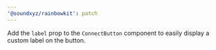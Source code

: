 ```yaml
---
'@soundxyz/rainbowkit': patch
---
```


Add the `label` prop to the `ConnectButton` component to easily display a custom label on the button.
